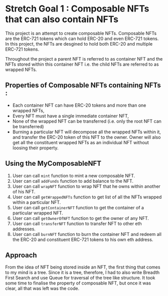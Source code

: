 # Stretch Goal 1 : Composable NFTs that can also contain NFTs
This project is an attempt to create composable NFTs. Composable NFTs are the ERC-721 tokens which can hold ERC-20 and even ERC-721 tokens. In this project, the NFTs are desgined to hold both ERC-20 and multiple ERC-721 tokens.

Throughout the project a parent NFT is referred to as container NFT and the NFTs stored within this container NFT i.e. the child NFTs are referred to as wrapped NFTs.

## Properties of Composable NFTs containing NFTs :
* Each container NFT can have ERC-20 tokens and more than one wrapped NFTs,
* Every NFT must have a single immediate container NFT,
* None of the wrapped NFT can be transferred (i.e. only the root NFT can be transferred)
* Burning a particular NFT will decompose all the wrapped NFTs within it, and transfer the
ERC-20 token of this NFT to the owner. Owner will also get all the constituent wrapped NFTs
as an individual NFT without loosing their property.

## Using the MyComposableNFT
1) User can call `mint` function to mint a new composable NFT.
2) User can call `addFunds` function to add balance to the NFT.
3) User can call `wrapNFT` function to wrap NFT that he owns within another of his NFT.
4) User can call `getWrappedNFTs` function to get list of all the NFTs wrapped within a particular NFT.
5) User can call `getContainerNFT` function to get the container of a particular wrapped NFT.
6) User can call `getOwnerOfNFT` function to get the owner of any NFT.
3) User can call `transferNFT` function to transfer NFT to other eth addresses.
4) User can call `burnNFT` function to burn the container NFT and redeem all the ERC-20 and constituent ERC-721 tokens to his own eth address.

## Approach
From the idea of NFT being stored inside an NFT, the first thing that comes to my mind is a tree.
Since it is a tree, therefore, I had to also write Breadth First Search and use Queue for traversal of the tree like structure. It took some time to finalise the property of composable NFT, but once it was clear, all that was left was the code.
